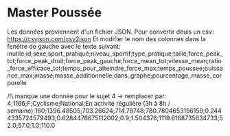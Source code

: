 # Master Poussée

Les données proviennent d'un fichier JSON.
Pour convertir deuis un csv: https://csvjson.com/csv2json
Et modifier le nom des colonnes dans la fenêtre de gauche avec le texte suivant:
inutile;id;sexe;sport_pratiqué;niveau_sportif;type_pratique;taille;force_peak_tot;force_peak_droit;force_peak_gauche;force_mean_tot;vitesse_mean;ratio_force_efficace_tot;temps_pour_atteindre_force_max;temps_poussee;puissance_max;masse;masse_additionnelle;dans_graphe;pourcentage_masse_corporelle

/!\ manque une donnée pour le sujet 4 -> remplacer par:
4;1166;F;Cyclisme;National;En activité régulière (3h à 8h / semaine);160;1396.48505;703.26624;714.78748;780.7804653156159;0.2444335724579493;0.6284476675112002;0.9;1.504376;1119.6168735634733;52.0;57.0;1.0;110.0
